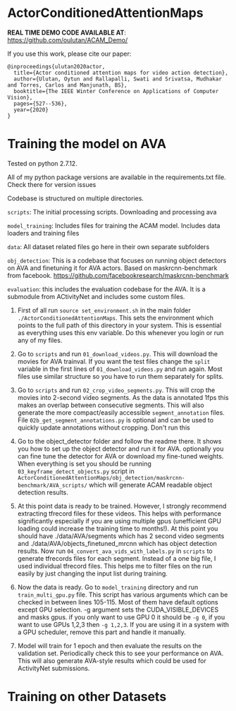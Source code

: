 # ActorConditionedAttentionMaps

**REAL TIME DEMO CODE AVAILABLE AT**: https://github.com/oulutan/ACAM_Demo/

If you use this work, please cite our paper: 

```
@inproceedings{ulutan2020actor,
  title={Actor conditioned attention maps for video action detection},
  author={Ulutan, Oytun and Rallapalli, Swati and Srivatsa, Mudhakar and Torres, Carlos and Manjunath, BS},
  booktitle={The IEEE Winter Conference on Applications of Computer Vision},
  pages={527--536},
  year={2020}
}
```

# Training the model on AVA

Tested on python 2.7.12.

All of my python package versions are available in the requirements.txt file. Check there for version issues

Codebase is structured on multiple directories. 

`scripts`: The initial processing scripts. Downloading and processing ava

`model_training`: Includes files for training the ACAM model. Includes data loaders and training files

`data`: All dataset related files go here in their own separate subfolders

`obj_detection`: This is a codebase that focuses on running object detectors on AVA and finetuning it for AVA actors. Based on maskrcnn-benchmark from facebook. https://github.com/facebookresearch/maskrcnn-benchmark

`evaluation`: this includes the evaluation codebase for the AVA. It is a submodule from ACtivityNet and includes some custom files.

1. First of all run `source set_environment.sh` in the main folder `./ActorConditionedAttentionMaps`. This sets the environment which points to the full path of this directory in your system. This is essential as everything uses this env variable. Do this whenever you login or run any of my files. 

2. Go to `scripts` and run `01_download_videos.py`. This will download the movies for AVA trainval. If you want the test files change the `split` variable in the first lines of `01_download_videos.py` and run again. Most files use similar structure so you have to run them separately for splits.

3. Go to `scripts` and run `02_crop_video_segments.py`. This will crop the movies into 2-second video segments. As the data is annotated 1fps this makes an overlap between consecutive segments. This will also generate the more compact/easily accessible `segment_annotation` files. File `02b_get_segment_annotations.py` is optional and can be used to quickly update annotations without cropping. Don't run this

4. Go to the object_detector folder and follow the readme there. It shows you how to set up the object detector and run it for AVA. optionally you can fine tune the detector for AVA or download my fine-tuned weights. When everything is set you should be running `03_keyframe_detect_objects.py` script in `ActorConditionedAttentionMaps/obj_detection/maskrcnn-benchmark/AVA_scripts/` which will generate ACAM readable object detection results. 

5. At this point data is ready to be trained. However, I strongly recommend extracting tfrecord files for these videos. This helps with performance significantly especially if you are using multiple gpus (unefficient GPU loading could increase the training time to months!). At this point you should have ./data/AVA/segments which has 2 second video segments and ./data/AVA/objects_finetuned_mrcnn which has object detection results. Now run `04_convert_ava_vids_with_labels.py` in `scripts` to generate tfrecords files for each segment. Instead of a one big file, I used individual tfrecord files. This helps me to filter files on the run easily by just changing the input list during training. 

6. Now the data is ready. Go to `model_training` directory and run `train_multi_gpu.py` file. This script has various arguments which can be checked in between lines 105-115. Most of them have default options except GPU selection. -g argument sets the CUDA_VISIBLE_DEVICES and masks gpus. if you only want to use GPU 0 it should be `-g 0`, if you want to use GPUs 1,2,3 then `-g 1,2,3`. If you are using it in a system with a GPU scheduler, remove this part and handle it manually. 

7. Model will train for 1 epoch and then evaluate the results on the validation set. Periodically check this to see your performance on AVA. This will also generate AVA-style results which could be used for ActivityNet submissions. 

# Training on other Datasets
